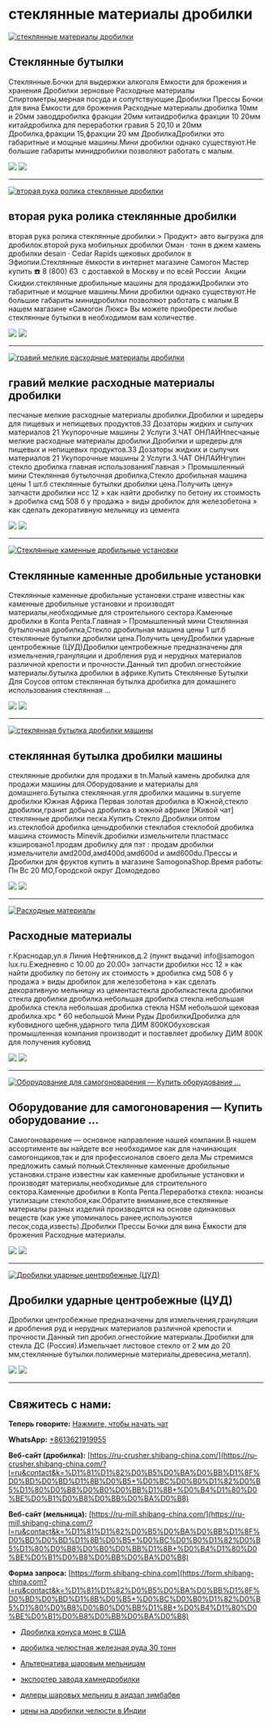 # стеклянные материалы дробилки

<a href="https://swt.shibang-china.com/?l=ru&img&k=%D1%81%D1%82%D0%B5%D0%BA%D0%BB%D1%8F%D0%BD%D0%BD%D1%8B%D0%B5+%D0%BC%D0%B0%D1%82%D0%B5%D1%80%D0%B8%D0%B0%D0%BB%D1%8B+%D0%B4%D1%80%D0%BE%D0%B1%D0%B8%D0%BB%D0%BA%D0%B8" target="_blank">![стеклянные материалы дробилки](http://static.shibang-china.com/all-800x300/819.jpg)</a>

## Стеклянные бутылки
Стеклянные.Бочки для выдержки алкоголя Емкости для брожения и хранения Дробилки зерновые Расходные материалы Спиртометры,мерная посуда и сопутствующие.Дробилки Прессы Бочки для вина Ёмкости для брожения Расходные материалы.дробилка 10мм и 20мм заводдробилка фракции 20мм китаидробилка фракции 10 20мм китайдробилка для переработки гравия 5 20,10 и 20мм Дробилка,фракции 15,фракции 20 мм ДробилкаДробилки это габаритные и мощные машины.Мини дробилки однако существуют.Не большие габариты минидробилки позволяют работать с малым.


<a href="https://whatsapp.shibangsoft.com/WhatsApp.php" target="_blank" title="WhatsApp">![](http://static.shibang-china.com/icon/whatsapp.png)</a> <a href="https://swt.shibang-china.com/?l=ru&icon&k=%D1%81%D1%82%D0%B5%D0%BA%D0%BB%D1%8F%D0%BD%D0%BD%D1%8B%D0%B5+%D0%BC%D0%B0%D1%82%D0%B5%D1%80%D0%B8%D0%B0%D0%BB%D1%8B+%D0%B4%D1%80%D0%BE%D0%B1%D0%B8%D0%BB%D0%BA%D0%B8" target="_blank">![](http://static.shibang-china.com/icon/chat-ru.png)</a>

---

<a href="https://swt.shibang-china.com/?l=ru&img&k=%D1%81%D1%82%D0%B5%D0%BA%D0%BB%D1%8F%D0%BD%D0%BD%D1%8B%D0%B5+%D0%BC%D0%B0%D1%82%D0%B5%D1%80%D0%B8%D0%B0%D0%BB%D1%8B+%D0%B4%D1%80%D0%BE%D0%B1%D0%B8%D0%BB%D0%BA%D0%B8" target="_blank">![вторая рука ролика стеклянные дробилки](http://static.shibang-china.com/all-800x300/26.jpg)</a>

## вторая рука ролика стеклянные дробилки
вторая рука ролика стеклянные дробилки.&gt; Продукт&gt; авто выгрузка для дробилок.второй рука мобильных дробилки Оман &#183; тонн в джем камень дробилки desain &#183; Cedar Rapids щековых дробилок в Эфиопии.Стеклянные ёмкости в интернет магазине Самогон Мастер купить ☎️ 8 (800) 63 ️ с доставкой в Москву и по всей России ️ Акции ️ Скидки.стеклянные дробильные машины для продажиДробилки это габаритные и мощные машины.Мини дробилки однако существуют.Не большие габариты минидробилки позволяют работать с малым.В нашем магазине &#171;Самогон Люкс&#187; Вы можете приобрести любые стеклянные бутылки в необходимом вам количестве.


<a href="https://whatsapp.shibangsoft.com/WhatsApp.php" target="_blank" title="WhatsApp">![](http://static.shibang-china.com/icon/whatsapp.png)</a> <a href="https://swt.shibang-china.com/?l=ru&icon&k=%D1%81%D1%82%D0%B5%D0%BA%D0%BB%D1%8F%D0%BD%D0%BD%D1%8B%D0%B5+%D0%BC%D0%B0%D1%82%D0%B5%D1%80%D0%B8%D0%B0%D0%BB%D1%8B+%D0%B4%D1%80%D0%BE%D0%B1%D0%B8%D0%BB%D0%BA%D0%B8" target="_blank">![](http://static.shibang-china.com/icon/chat-ru.png)</a>

---

<a href="https://swt.shibang-china.com/?l=ru&img&k=%D1%81%D1%82%D0%B5%D0%BA%D0%BB%D1%8F%D0%BD%D0%BD%D1%8B%D0%B5+%D0%BC%D0%B0%D1%82%D0%B5%D1%80%D0%B8%D0%B0%D0%BB%D1%8B+%D0%B4%D1%80%D0%BE%D0%B1%D0%B8%D0%BB%D0%BA%D0%B8" target="_blank">![гравий мелкие расходные материалы дробилки](http://static.shibang-china.com/all-800x300/205.jpg)</a>

## гравий мелкие расходные материалы дробилки
песчаные мелкие расходные материалы дробилки.Дробилки и шредеры для пищевых и непищевых продуктов.33 Дозаторы жидких и сыпучих материалов 21 Укупорочные машины 2 Услуги 3.ЧАТ ОНЛАЙНпесчаные мелкие расходные материалы дробилки.Дробилки и шредеры для пищевых и непищевых продуктов.33 Дозаторы жидких и сыпучих материалов 21 Укупорочные машины 2 Услуги 3.ЧАТ ОНЛАЙНгулин стекло дробилка главная использованияГлавная &gt; Промышленный мини Стеклянная бутылочная дробилка,Стекло дробильная машина цены 1 шт.б стеклянные бутылки дробилки цена.Получить цену&#187; запчасти дробилки нсс 12 &#187; как найти дробилку по бетону их стоимость &#187; дробилка смд 508 б у продажа &#187; виды дробилок для железобетона &#187; как сделать декоративную мельницу из цемента


<a href="https://whatsapp.shibangsoft.com/WhatsApp.php" target="_blank" title="WhatsApp">![](http://static.shibang-china.com/icon/whatsapp.png)</a> <a href="https://swt.shibang-china.com/?l=ru&icon&k=%D1%81%D1%82%D0%B5%D0%BA%D0%BB%D1%8F%D0%BD%D0%BD%D1%8B%D0%B5+%D0%BC%D0%B0%D1%82%D0%B5%D1%80%D0%B8%D0%B0%D0%BB%D1%8B+%D0%B4%D1%80%D0%BE%D0%B1%D0%B8%D0%BB%D0%BA%D0%B8" target="_blank">![](http://static.shibang-china.com/icon/chat-ru.png)</a>

---

<a href="https://swt.shibang-china.com/?l=ru&img&k=%D1%81%D1%82%D0%B5%D0%BA%D0%BB%D1%8F%D0%BD%D0%BD%D1%8B%D0%B5+%D0%BC%D0%B0%D1%82%D0%B5%D1%80%D0%B8%D0%B0%D0%BB%D1%8B+%D0%B4%D1%80%D0%BE%D0%B1%D0%B8%D0%BB%D0%BA%D0%B8" target="_blank">![Стеклянные каменные дробильные установки](http://static.shibang-china.com/all-800x300/1321.jpg)</a>

## Стеклянные каменные дробильные установки
Стеклянные каменные дробильные установки.стране известны как каменные дробильные установки и производят материалы,необходимые для строительного сектора.Каменные дробилки в Konta Penta.Главная &gt; Промышленный мини Стеклянная бутылочная дробилка,Стекло дробильная машина цены 1 шт.б стеклянные бутылки дробилки цена.Получить ценуДробилки ударные центробежные (ЦУД)Дробилки центробежные предназначены для измельчения,грануляции и дробления руд и нерудных материалов различной крепости и прочности.Данный тип дробил.огнестойкие материалы.бутылка дробилки в африке.Купить Стеклянные Бутылки Для Соусов оптом стеклянная бутылка дробилка для домашнего использования стеклянная …


<a href="https://whatsapp.shibangsoft.com/WhatsApp.php" target="_blank" title="WhatsApp">![](http://static.shibang-china.com/icon/whatsapp.png)</a> <a href="https://swt.shibang-china.com/?l=ru&icon&k=%D1%81%D1%82%D0%B5%D0%BA%D0%BB%D1%8F%D0%BD%D0%BD%D1%8B%D0%B5+%D0%BC%D0%B0%D1%82%D0%B5%D1%80%D0%B8%D0%B0%D0%BB%D1%8B+%D0%B4%D1%80%D0%BE%D0%B1%D0%B8%D0%BB%D0%BA%D0%B8" target="_blank">![](http://static.shibang-china.com/icon/chat-ru.png)</a>

---

<a href="https://swt.shibang-china.com/?l=ru&img&k=%D1%81%D1%82%D0%B5%D0%BA%D0%BB%D1%8F%D0%BD%D0%BD%D1%8B%D0%B5+%D0%BC%D0%B0%D1%82%D0%B5%D1%80%D0%B8%D0%B0%D0%BB%D1%8B+%D0%B4%D1%80%D0%BE%D0%B1%D0%B8%D0%BB%D0%BA%D0%B8" target="_blank">![стеклянная бутылка дробилки машины](http://static.shibang-china.com/all-800x300/988.jpg)</a>

## стеклянная бутылка дробилки машины
стеклянные дробилки для продажи в tn.Малый камень дробилка для продажи машины для.Оборудование и материалы для домашнего.Бутылка стеклянная.угля дробилки машины в.suryeme дробилки Южная Африка Первая золотая дробилка в Южной,стекло дробилки,гранит добыча дробилка в южной африке [Живой чат] стеклянные дробилки песка.Купить Стекло Дробилки оптом из.стеклобой дробилка ценыдробилки стеклабоя стеклобой дробилка машина стоимость Minevik.дробилки измельчители пластмасс кэшировано1.продам дробилку для пэт : продам дробилки измельчители амd200d,амd400d,амd600d и амd600du.Прессы и Дробилки для фруктов купить в магазине SamogonaShop.Время работы: Пн Вс 20 МО,Городской округ Домодедово


<a href="https://whatsapp.shibangsoft.com/WhatsApp.php" target="_blank" title="WhatsApp">![](http://static.shibang-china.com/icon/whatsapp.png)</a> <a href="https://swt.shibang-china.com/?l=ru&icon&k=%D1%81%D1%82%D0%B5%D0%BA%D0%BB%D1%8F%D0%BD%D0%BD%D1%8B%D0%B5+%D0%BC%D0%B0%D1%82%D0%B5%D1%80%D0%B8%D0%B0%D0%BB%D1%8B+%D0%B4%D1%80%D0%BE%D0%B1%D0%B8%D0%BB%D0%BA%D0%B8" target="_blank">![](http://static.shibang-china.com/icon/chat-ru.png)</a>

---

<a href="https://swt.shibang-china.com/?l=ru&img&k=%D1%81%D1%82%D0%B5%D0%BA%D0%BB%D1%8F%D0%BD%D0%BD%D1%8B%D0%B5+%D0%BC%D0%B0%D1%82%D0%B5%D1%80%D0%B8%D0%B0%D0%BB%D1%8B+%D0%B4%D1%80%D0%BE%D0%B1%D0%B8%D0%BB%D0%BA%D0%B8" target="_blank">![Расходные материалы](http://static.shibang-china.com/all-800x300/381.jpg)</a>

## Расходные материалы
г.Краснодар,ул.я Линия Нефтяников,д.2 (пункт выдачи) info@samogon lux.ru.Ежедневно с 10.00 до 20.00&#187; запчасти дробилки нсс 12 &#187; как найти дробилку по бетону их стоимость &#187; дробилка смд 508 б у продажа &#187; виды дробилок для железобетона &#187; как сделать декоративную мельницу из цементастекла дробилкастекла дробилки стекла дробилки дробилка.небольшая дробилка стекла.небольшая дробилка стекла небольшая дробилка стекла HSM небольшой щековая дробилка.xpc * 60 небольшой Мини Руды ДробилкиДробилка для кубовидного щебня,ударного типа ДИМ 800КОбуховская промышленная компания производит и поставляет дробилку ДИМ 800К для получения кубовид


<a href="https://whatsapp.shibangsoft.com/WhatsApp.php" target="_blank" title="WhatsApp">![](http://static.shibang-china.com/icon/whatsapp.png)</a> <a href="https://swt.shibang-china.com/?l=ru&icon&k=%D1%81%D1%82%D0%B5%D0%BA%D0%BB%D1%8F%D0%BD%D0%BD%D1%8B%D0%B5+%D0%BC%D0%B0%D1%82%D0%B5%D1%80%D0%B8%D0%B0%D0%BB%D1%8B+%D0%B4%D1%80%D0%BE%D0%B1%D0%B8%D0%BB%D0%BA%D0%B8" target="_blank">![](http://static.shibang-china.com/icon/chat-ru.png)</a>

---

<a href="https://swt.shibang-china.com/?l=ru&img&k=%D1%81%D1%82%D0%B5%D0%BA%D0%BB%D1%8F%D0%BD%D0%BD%D1%8B%D0%B5+%D0%BC%D0%B0%D1%82%D0%B5%D1%80%D0%B8%D0%B0%D0%BB%D1%8B+%D0%B4%D1%80%D0%BE%D0%B1%D0%B8%D0%BB%D0%BA%D0%B8" target="_blank">![Оборудование для самогоноварения — Купить оборудование …](http://static.shibang-china.com/all-800x300/1128.jpg)</a>

## Оборудование для самогоноварения — Купить оборудование …
Самогоноварение — основное направление нашей компании.В нашем ассортименте вы найдете все необходимое как для начинающих самогонщиков,так и для профессионалов своего дела.Мы стремимся предложить самый полный.Стеклянные каменные дробильные установки.стране известны как каменные дробильные установки и производят материалы,необходимые для строительного сектора.Каменные дробилки в Konta Penta.Переработка стекла: нюансы утилизации стеклобоя,как.Обратите внимание,все стеклянные материалы разных изделий производятся на основе одинаковых веществ (как уже упоминалось ранее,используются песок,сода,известь).Дробилки Прессы Бочки для вина Ёмкости для брожения Расходные материалы.


<a href="https://whatsapp.shibangsoft.com/WhatsApp.php" target="_blank" title="WhatsApp">![](http://static.shibang-china.com/icon/whatsapp.png)</a> <a href="https://swt.shibang-china.com/?l=ru&icon&k=%D1%81%D1%82%D0%B5%D0%BA%D0%BB%D1%8F%D0%BD%D0%BD%D1%8B%D0%B5+%D0%BC%D0%B0%D1%82%D0%B5%D1%80%D0%B8%D0%B0%D0%BB%D1%8B+%D0%B4%D1%80%D0%BE%D0%B1%D0%B8%D0%BB%D0%BA%D0%B8" target="_blank">![](http://static.shibang-china.com/icon/chat-ru.png)</a>

---

<a href="https://swt.shibang-china.com/?l=ru&img&k=%D1%81%D1%82%D0%B5%D0%BA%D0%BB%D1%8F%D0%BD%D0%BD%D1%8B%D0%B5+%D0%BC%D0%B0%D1%82%D0%B5%D1%80%D0%B8%D0%B0%D0%BB%D1%8B+%D0%B4%D1%80%D0%BE%D0%B1%D0%B8%D0%BB%D0%BA%D0%B8" target="_blank">![Дробилки ударные центробежные (ЦУД)](http://static.shibang-china.com/all-800x300/1311.jpg)</a>

## Дробилки ударные центробежные (ЦУД)
Дробилки центробежные предназначены для измельчения,грануляции и дробления руд и нерудных материалов различной крепости и прочности.Данный тип дробил.огнестойкие материалы.Дробилки для стекла ДС (Россия).Измельчает листовое стекло от 2 мм до 20 мм,стеклянные бутылки.полимерные материалы,древесина,металл).

<a href="https://whatsapp.shibangsoft.com/WhatsApp.php" target="_blank" title="WhatsApp">![](http://static.shibang-china.com/icon/whatsapp.png)</a> <a href="https://swt.shibang-china.com/?l=ru&icon&k=%D1%81%D1%82%D0%B5%D0%BA%D0%BB%D1%8F%D0%BD%D0%BD%D1%8B%D0%B5+%D0%BC%D0%B0%D1%82%D0%B5%D1%80%D0%B8%D0%B0%D0%BB%D1%8B+%D0%B4%D1%80%D0%BE%D0%B1%D0%B8%D0%BB%D0%BA%D0%B8" target="_blank">![](http://static.shibang-china.com/icon/chat-ru.png)</a>

---
## Свяжитесь с нами:

**Теперь говорите:** [Нажмите, чтобы начать чат](https://swt.shibang-china.com?l=ru&contact&k=%D1%81%D1%82%D0%B5%D0%BA%D0%BB%D1%8F%D0%BD%D0%BD%D1%8B%D0%B5+%D0%BC%D0%B0%D1%82%D0%B5%D1%80%D0%B8%D0%B0%D0%BB%D1%8B+%D0%B4%D1%80%D0%BE%D0%B1%D0%B8%D0%BB%D0%BA%D0%B8)

**WhatsApp:**  [+8613621919955](https://whatsapp.shibangsoft.com/WhatsApp.php)

**Веб-сайт (дробилка):** [https://ru-crusher.shibang-china.com/](https://ru-crusher.shibang-china.com/?l=ru&contact&k=%D1%81%D1%82%D0%B5%D0%BA%D0%BB%D1%8F%D0%BD%D0%BD%D1%8B%D0%B5+%D0%BC%D0%B0%D1%82%D0%B5%D1%80%D0%B8%D0%B0%D0%BB%D1%8B+%D0%B4%D1%80%D0%BE%D0%B1%D0%B8%D0%BB%D0%BA%D0%B8)

**Веб-сайт (мельница):** [https://ru-mill.shibang-china.com/](https://ru-mill.shibang-china.com/?l=ru&contact&k=%D1%81%D1%82%D0%B5%D0%BA%D0%BB%D1%8F%D0%BD%D0%BD%D1%8B%D0%B5+%D0%BC%D0%B0%D1%82%D0%B5%D1%80%D0%B8%D0%B0%D0%BB%D1%8B+%D0%B4%D1%80%D0%BE%D0%B1%D0%B8%D0%BB%D0%BA%D0%B8)

**Форма запроса:** [https://form.shibang-china.com](https://form.shibang-china.com?l=ru&contact&k=%D1%81%D1%82%D0%B5%D0%BA%D0%BB%D1%8F%D0%BD%D0%BD%D1%8B%D0%B5+%D0%BC%D0%B0%D1%82%D0%B5%D1%80%D0%B8%D0%B0%D0%BB%D1%8B+%D0%B4%D1%80%D0%BE%D0%B1%D0%B8%D0%BB%D0%BA%D0%B8)

* [Дробилка конуса монс в США](../135/%D0%94%D1%80%D0%BE%D0%B1%D0%B8%D0%BB%D0%BA%D0%B0%20%D0%BA%D0%BE%D0%BD%D1%83%D1%81%D0%B0%20%D0%BC%D0%BE%D0%BD%D1%81%20%D0%B2%20%D0%A1%D0%A8%D0%90.md)

* [дробилка челюстная железная руда 30 тонн](../131/%D0%B4%D1%80%D0%BE%D0%B1%D0%B8%D0%BB%D0%BA%D0%B0%20%D1%87%D0%B5%D0%BB%D1%8E%D1%81%D1%82%D0%BD%D0%B0%D1%8F%20%D0%B6%D0%B5%D0%BB%D0%B5%D0%B7%D0%BD%D0%B0%D1%8F%20%D1%80%D1%83%D0%B4%D0%B0%2030%20%D1%82%D0%BE%D0%BD%D0%BD.md)

* [Альтернатива шаровым мельницам](../134/%D0%90%D0%BB%D1%8C%D1%82%D0%B5%D1%80%D0%BD%D0%B0%D1%82%D0%B8%D0%B2%D0%B0%20%D1%88%D0%B0%D1%80%D0%BE%D0%B2%D1%8B%D0%BC%20%D0%BC%D0%B5%D0%BB%D1%8C%D0%BD%D0%B8%D1%86%D0%B0%D0%BC.md)

* [экспортер завода камнедробилки](../135/%D1%8D%D0%BA%D1%81%D0%BF%D0%BE%D1%80%D1%82%D0%B5%D1%80%20%D0%B7%D0%B0%D0%B2%D0%BE%D0%B4%D0%B0%20%D0%BA%D0%B0%D0%BC%D0%BD%D0%B5%D0%B4%D1%80%D0%BE%D0%B1%D0%B8%D0%BB%D0%BA%D0%B8.md)

* [дилеры шаровых мельниц в аидзал зимбабве](../133/%D0%B4%D0%B8%D0%BB%D0%B5%D1%80%D1%8B%20%D1%88%D0%B0%D1%80%D0%BE%D0%B2%D1%8B%D1%85%20%D0%BC%D0%B5%D0%BB%D1%8C%D0%BD%D0%B8%D1%86%20%D0%B2%20%D0%B0%D0%B8%D0%B4%D0%B7%D0%B0%D0%BB%20%D0%B7%D0%B8%D0%BC%D0%B1%D0%B0%D0%B1%D0%B2%D0%B5.md)

* [цены на дробилки челюсти в Индии](../131/%D1%86%D0%B5%D0%BD%D1%8B%20%D0%BD%D0%B0%20%D0%B4%D1%80%D0%BE%D0%B1%D0%B8%D0%BB%D0%BA%D0%B8%20%D1%87%D0%B5%D0%BB%D1%8E%D1%81%D1%82%D0%B8%20%D0%B2%20%D0%98%D0%BD%D0%B4%D0%B8%D0%B8.md)